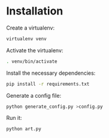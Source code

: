 # Installation

Create a virtualenv:

~~~sh
virtualenv venv
~~~

Activate the virtualenv:

~~~sh
. venv/bin/activate
~~~

Install the necessary dependencies:

~~~sh
pip install -r requirements.txt
~~~

Generate a config file:

~~~sh
python generate_config.py >config.py
~~~

Run it:

~~~sh
python art.py
~~~
